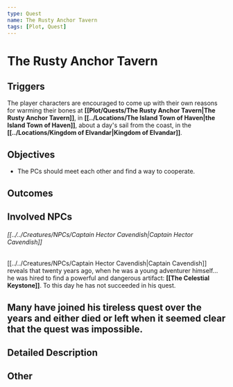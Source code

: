 ```yaml
---
type: Quest
name: The Rusty Anchor Tavern
tags: [Plot, Quest]
---
```


# The Rusty Anchor Tavern

## Triggers
The player characters are encouraged to come up with their own reasons for warming their bones at **[[Plot/Quests/The Rusty Anchor Tavern|The Rusty Anchor Tavern]]**, in **[[../Locations/The Island Town of Haven|the Island Town of Haven]]**, about a day's sail from the coast, in the **[[../Locations/Kingdom of Elvandar|Kingdom of Elvandar]]**. 
## Objectives
- The PCs should meet each other and find a way to cooperate. 
## Outcomes

## Involved NPCs
###### [[../../Creatures/NPCs/Captain Hector Cavendish|Captain Hector Cavendish]]
[[../../Creatures/NPCs/Captain Hector Cavendish|Captain Cavendish]] reveals that twenty years ago, when he was a young adventurer himself... he was hired to find a powerful and dangerous artifact: **[[The Celestial Keystone]]**. To this day he has not succeeded in his quest.
  
  Many have joined his tireless quest over the years and either died or left when it seemed clear that the quest was impossible.
- 
## Detailed Description

## Other